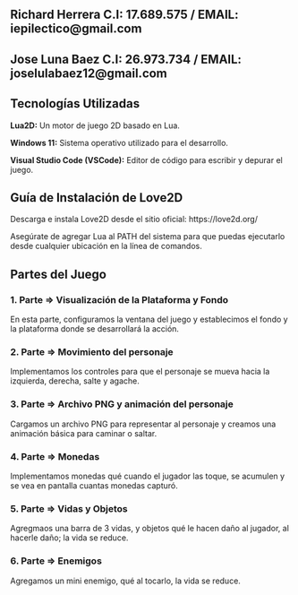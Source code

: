 <h2> Richard Herrera C.I: 17.689.575 / EMAIL: iepilectico@gmail.com </h2>
<h2> Jose Luna Baez C.I: 26.973.734 / EMAIL: joselulabaez12@gmail.com </h2>
<h2> Tecnologías Utilizadas </h2>
<p><b>Lua2D:</b> Un motor de juego 2D basado en Lua.</p>
<p><b>Windows 11:</b> Sistema operativo utilizado para el desarrollo.</p>
<p><b>Visual Studio Code (VSCode):</b> Editor de código para escribir y depurar el juego.</p>
<h2>Guía de Instalación de Love2D</h2>
<p>Descarga e instala Love2D desde el sitio oficial: https://love2d.org/</p>
<p>Asegúrate de agregar Lua al PATH del sistema para que puedas ejecutarlo desde cualquier ubicación en la línea de comandos.</p>
<h2>Partes del Juego</h2>
<h3>1. Parte => Visualización de la Plataforma y Fondo</h3>
<p>En esta parte, configuramos la ventana del juego y establecimos el fondo y la plataforma donde se desarrollará la acción.</p>

<h3>2. Parte => Movimiento del personaje</h3>
<p>Implementamos los controles para que el personaje se mueva hacia la izquierda, derecha, salte y agache.</p>

<h3>3. Parte => Archivo PNG y animación del personaje</h3>
<p>Cargamos un archivo PNG para representar al personaje y creamos una animación básica para caminar o saltar.</p>

<h3>4. Parte => Monedas </h3>
<p>Implementamos monedas qué cuando el jugador las toque, se acumulen y se vea en pantalla cuantas monedas capturó.</p>

<h3>5. Parte => Vidas y Objetos </h3>
<p>Agregmaos una barra de 3 vidas, y objetos qué le hacen daño al jugador, al hacerle daño; la vida se reduce.</p>

<h3>6. Parte => Enemigos </h3>
<p>Agregamos un mini enemigo, qué al tocarlo, la vida se reduce.</p>

